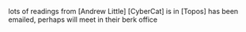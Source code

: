 lots of readings from [Andrew Little]
[CyberCat] is in
[Topos] has been emailed, perhaps will meet in their berk office



